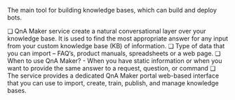 The main tool for building knowledge bases, which can build and deploy bots.

❑ QnA Maker service create a natural conversational layer over your knowledge base. It is used to find the most appropriate answer for any input from your custom knowledge base (KB) of information. 
❑ Type of data that you can import – FAQ’s, product manuals, spreadsheets or a web page. 
❑ When to use QnA Maker? - When you have static information or when you want to provide the same answer to a request, question, or command 
❑ The service provides a dedicated QnA Maker portal web-based interface that you can use to import, create, train, publish, and manage knowledge bases.